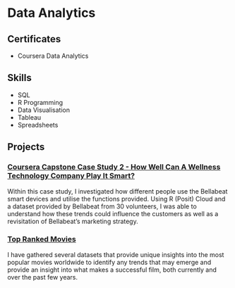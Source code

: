 # Data Analytics

## Certificates

* Coursera Data Analytics

## Skills

* SQL
* R Programming
* Data Visualisation
* Tableau
* Spreadsheets

## Projects

### [Coursera Capstone Case Study 2 - How Well Can A Wellness Technology Company Play It Smart?](https://docs.google.com/document/d/1FOvUsrNZPZ1q3WE77Lf2B5Gix7bMh7GcN5JaPFcPdXU/edit?usp=sharing)
Within this case study, I investigated how different people use the Bellabeat smart devices and utilise the functions provided. Using R (Posit) Cloud and a dataset provided by Bellabeat from 30 volunteers, I was able to understand how these trends could influence the customers as well as a revisitation of Bellabeat’s marketing strategy.

### [Top Ranked Movies](https://docs.google.com/document/d/17UirxkLnWj22IS2SBI9tnczdvKsVB1-OFVsoHlyE7TM/edit?usp=sharing)
I have gathered several datasets that provide unique insights into the most popular movies worldwide to identify any trends that may emerge and provide an insight into what makes a successful film, both currently and over the past few years.
